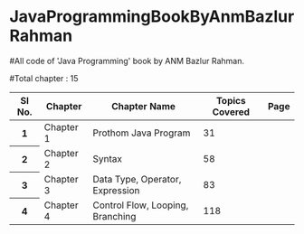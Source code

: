 # JavaProgrammingBookByAnmBazlurRahman

#All code of 'Java Programming' book by ANM Bazlur Rahman.

#Total chapter : 15

<table class="table table-bordered">
  <thead>
    <tr>
      <th>Sl No.</th>
      <th>Chapter</th>
      <th>Chapter Name</th>
      <th>Topics Covered</th>
      <th>Page</th>
    </tr>
  </thead>
  <tbody>
    <tr>
      <th>1</th>
      <td>Chapter 1</td>
      <td>Prothom Java Program</td>
      <td>31</td>
    </tr>
    <tr>
      <th>2</th>
      <td>Chapter 2</td>
      <td>Syntax</td>
      <td>58</td>
    </tr>
    <tr>
      <th>3</th>
      <td>Chapter 3</td>
      <td>Data Type, Operator, Expression</td>
      <td>83</td>
    </tr>
    <tr>
      <th>4</th>
      <td>Chapter 4</td>
      <td>Control Flow, Looping, Branching</td>
      <td>118</td>
    </tr>
  </tbody>
</table>
